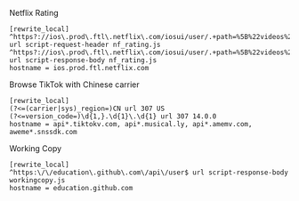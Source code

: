Netflix Rating

    [rewrite_local]
    ^https?://ios\.prod\.ftl\.netflix\.com/iosui/user/.+path=%5B%22videos%22%2C%\d+%22%2C%22summary%22%5D url script-request-header nf_rating.js
    ^https?://ios\.prod\.ftl\.netflix\.com/iosui/user/.+path=%5B%22videos%22%2C%\d+%22%2C%22summary%22%5D url script-response-body nf_rating.js
    hostname = ios.prod.ftl.netflix.com

Browse TikTok with Chinese carrier

    [rewrite_local]
    (?<=(carrier|sys)_region=)CN url 307 US
    (?<=version_code=)\d{1,}.\d{1}\.\d{1} url 307 14.0.0
    hostname = api*.tiktokv.com, api*.musical.ly, api*.amemv.com, aweme*.snssdk.com

Working Copy

    [rewrite_local]
    ^https:\/\/education\.github\.com\/api\/user$ url script-response-body workingcopy.js
    hostname = education.github.com